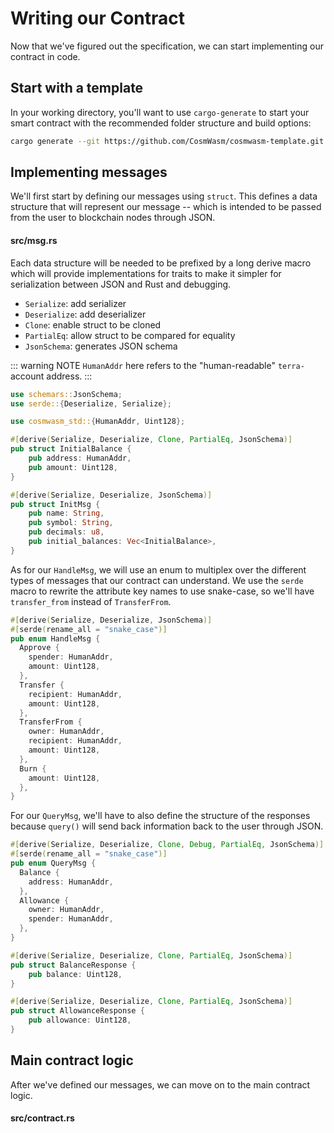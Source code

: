 # Writing our Contract

Now that we've figured out the specification, we can start implementing our contract in code.

## Start with a template

In your working directory, you'll want to use `cargo-generate` to start your smart contract with the recommended folder structure and build options:

```sh
cargo generate --git https://github.com/CosmWasm/cosmwasm-template.git --name my-terra-token
```

## Implementing messages

We'll first start by defining our messages using `struct`. This defines a data structure that will represent our message -- which is intended to be passed from the user to blockchain nodes through JSON.

#### src/msg.rs

Each data structure will be needed to be prefixed by a long derive macro which will provide implementations for traits to make it simpler for serialization between JSON and Rust and debugging.

- `Serialize`: add serializer
- `Deserialize`: add deserializer
- `Clone`: enable struct to be cloned
- `PartialEq`: allow struct to be compared for equality
- `JsonSchema`: generates JSON schema

::: warning NOTE
`HumanAddr` here refers to the "human-readable" `terra-` account address.
:::

```rust
use schemars::JsonSchema;
use serde::{Deserialize, Serialize};

use cosmwasm_std::{HumanAddr, Uint128};

#[derive(Serialize, Deserialize, Clone, PartialEq, JsonSchema)]
pub struct InitialBalance {
    pub address: HumanAddr,
    pub amount: Uint128,
}

#[derive(Serialize, Deserialize, JsonSchema)]
pub struct InitMsg {
    pub name: String,
    pub symbol: String,
    pub decimals: u8,
    pub initial_balances: Vec<InitialBalance>,
}
```

As for our `HandleMsg`, we will use an enum to multiplex over the different types of messages that our contract can understand. We use the `serde` macro to rewrite the attribute key names to use snake-case, so we'll have `transfer_from` instead of `TransferFrom`.

```rust
#[derive(Serialize, Deserialize, JsonSchema)]
#[serde(rename_all = "snake_case")]
pub enum HandleMsg {
  Approve {
    spender: HumanAddr,
    amount: Uint128,
  },
  Transfer {
    recipient: HumanAddr,
    amount: Uint128,
  },
  TransferFrom {
    owner: HumanAddr,
    recipient: HumanAddr,
    amount: Uint128,
  },
  Burn {
    amount: Uint128,
  },
}
```

For our `QueryMsg`, we'll have to also define the structure of the responses because `query()` will send back information back to the user through JSON.

```rust
#[derive(Serialize, Deserialize, Clone, Debug, PartialEq, JsonSchema)]
#[serde(rename_all = "snake_case")]
pub enum QueryMsg {
  Balance {
    address: HumanAddr,
  },
  Allowance {
    owner: HumanAddr,
    spender: HumanAddr,
  },
}

#[derive(Serialize, Deserialize, Clone, PartialEq, JsonSchema)]
pub struct BalanceResponse {
    pub balance: Uint128,
}

#[derive(Serialize, Deserialize, Clone, PartialEq, JsonSchema)]
pub struct AllowanceResponse {
    pub allowance: Uint128,
}
```

## Main contract logic

After we've defined our messages, we can move on to the main contract logic.

#### src/contract.rs

```rust

```
